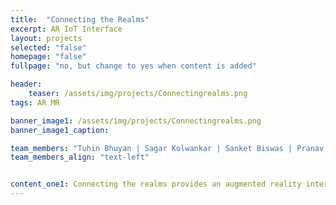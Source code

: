 ```yaml
---
title:  "Connecting the Realms"
excerpt: AR IoT Interface
layout: projects
selected: "false"
homepage: "false"
fullpage: "no, but change to yes when content is added"

header:
    teaser: /assets/img/projects/Connectingrealms.png
tags: AR MR

banner_image1: /assets/img/projects/Connectingrealms.png
banner_image1_caption:

team_members: "Tuhin Bhuyan | Sagar Kolwankar | Sanket Biswas | Pranav Kumar "
team_members_align: "text-left"


content_one1: Connecting the realms provides an augmented reality interface to alter properties and behaviors of physical objects. It uses Fluid Interface's Reality Editor to give the user easy control over daily objects. The user points his phone to the object and an interface pops up giving the information and control layouts along with the services related to the object. In addition to that, it also allows us to establish relationships between digital objects for accomplishing a common task.
---
```

